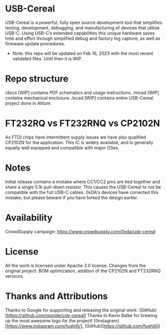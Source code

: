 # USB-Cereal
USB-Cereal is a powerful, fully open source development tool that simplifies testing, development, debugging, and manufacturing of devices that utilize USB-C. Using USB-C’s extended capabilities this unique hardware saves time and effort through simplified debug and factory log capture, as well as firmware update procedures.

* Note: this repo will be updated on Feb 16, 2023 with the most recent validated files. Until then it is WIP.

# Repo structure
/docs [WIP] contains PDF schematics and usage instructions.
/mcad [WIP] contains mechanical enclosure.
/ecad [WIP] contains entire USB-Cereal project done in Altium.

# FT232RQ vs FT232RNQ vs CP2102N
As FTDI chips have intermittent supply issues we have also qualified CP2102N for the application. This IC is widely available, and is generally equally well equipped and compatible with major OSes. 

# Notes
Initial release contains a mistake where CC1/CC2 pins are tied together and share a single 5.1k pull-down resistor. This causes the USB-Cereal to not be compatible with the full USB-C cables. 0xDA's devices have corrected this mistake, but please beware if you have forked the design earlier.

# Availability
CrowdSupply campaign: https://www.crowdsupply.com/0xda/usb-cereal

# License
All the work is licensed under Apache 2.0 license. Changes from the original project: BOM optimization, addition of the CP2102N and FT232RNQ versions.

# Thanks and Attributions 
Thanks to Google for supporting and releasing the original work: (GitHub)[https://github.com/google/usb-cereal]
Thanks to Kevin Balke for brewing up the most awesome logo for the project! ((Instagram)[https://www.instagram.com/fughilli/], (GitHub)[https://github.com/fughilli]) 
